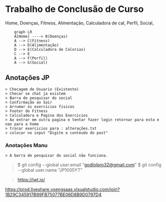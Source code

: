 # Trabalho de Conclusão de Curso
Home,
    Doenças,
    Fitness,
    Alimentação,
        Calculadora de cal,
    Perfil,
    Social,
```mermaid
    graph LR
    A[Home] ----> B(Doenças)
    A --> C(Fitness)
    A --> D(Alimentação)
    D --> E(Calculadora de Calorias)
    C --> E
    A --> F(Perfil)
    A --> G(Social)
```
## Anotações JP
    > Checagem de Usuario (Existente)
    > Checar se chat ja existem
    > Barra de pesquisar do social
    > Confirmação ao Sair
    > Arrumar os exercicios fisicos
    > Footer do Fitness
    > Calculadora e Pagina dos Exercicios
    > Ao entrar em outra pagina e tentar fazer login retornar para esta e nao para a home
    > trocar exercicios para : alterações.txt
    > colocar no input "Digite o conteudo do post"
### Anotações Manu
    > A barra de pesquisar do social não funciona.
    
> $ git config --global user.email "godlolpro32@gmail.com"
> $ git config --global user.name "JP1005YT"

>https://jwt.io/

https://prod.liveshare.vsengsaas.visualstudio.com/join?1B29C345917B99FB75077BE06D8B9D0797D4
